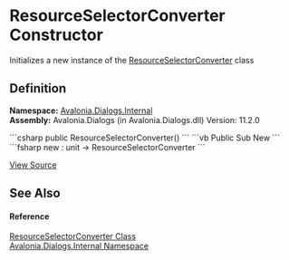 # ResourceSelectorConverter Constructor


Initializes a new instance of the <a href="T_Avalonia_Dialogs_Internal_ResourceSelectorConverter">ResourceSelectorConverter</a> class



## Definition
**Namespace:** <a href="N_Avalonia_Dialogs_Internal">Avalonia.Dialogs.Internal</a>  
**Assembly:** Avalonia.Dialogs (in Avalonia.Dialogs.dll) Version: 11.2.0

<Tabs groupId="api-code-preview">
<TabItem value="csharp" label="C#">
```csharp
public ResourceSelectorConverter()
```
</TabItem>
<TabItem value="vb" label="VB">
```vb
Public Sub New
```
</TabItem>
<TabItem value="fsharp" label="F#">
```fsharp
new : unit -> ResourceSelectorConverter
```
</TabItem>
</Tabs>



<a href="https://github.com/AvaloniaUI/Avalonia/tree/master/src/Avalonia.Dialogs/Internal/ResourceSelectorConverter.cs" title="View the source code">View Source</a>



## See Also


#### Reference
<a href="T_Avalonia_Dialogs_Internal_ResourceSelectorConverter">ResourceSelectorConverter Class</a>  
<a href="N_Avalonia_Dialogs_Internal">Avalonia.Dialogs.Internal Namespace</a>  

